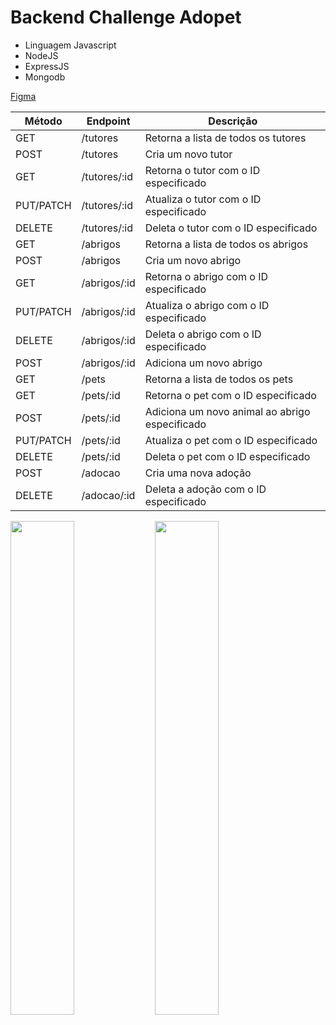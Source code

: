 # Backend Challenge Adopet 

- Linguagem Javascript
- NodeJS
- ExpressJS
- Mongodb

[Figma](https://www.figma.com/file/TlfkDoIu8uyjZNla1T8TpH/Challenge---Adopet?node-id=518-11&t=S6FjzyI1Jy0DBVpI-0)

| Método | Endpoint | Descrição |
| --- | --- | --- |
| GET | /tutores | Retorna a lista de todos os tutores |
| POST | /tutores | Cria um novo tutor |
| GET | /tutores/:id | Retorna o tutor com o ID especificado |
| PUT/PATCH | /tutores/:id | Atualiza o tutor com o ID especificado |
| DELETE | /tutores/:id | Deleta o tutor com o ID especificado |
| GET | /abrigos | Retorna a lista de todos os abrigos |
| POST | /abrigos | Cria um novo abrigo |
| GET | /abrigos/:id | Retorna o abrigo com o ID especificado |
| PUT/PATCH | /abrigos/:id | Atualiza o abrigo com o ID especificado |
| DELETE | /abrigos/:id | Deleta o abrigo com o ID especificado |
| POST | /abrigos/:id | Adiciona um novo abrigo |
| GET | /pets | Retorna a lista de todos os pets |
| GET | /pets/:id | Retorna o pet com o ID especificado |
| POST | /pets/:id | Adiciona um novo animal ao abrigo especificado |
| PUT/PATCH | /pets/:id | Atualiza o pet com o ID especificado |
| DELETE | /pets/:id | Deleta o pet com o ID especificado |
| POST | /adocao | Cria uma nova adoção |
| DELETE | /adocao/:id | Deleta a adoção com o ID especificado |

<p>
<img width="45%" src="https://github.com/giseletoledo/backend-challenge-nodejs/blob/main/screenshots/postman_pet_post.png"/>
<img width="45%" src="https://github.com/giseletoledo/backend-challenge-nodejs/blob/main/screenshots/remocao_pet.png"/>
</p>




